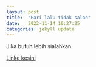 ```yaml
---
layout: post
title:  "Hari lalu tidak salah"
date:   2022-11-14 10:27:25 
categories: jekyll update
---
```

Jika butuh lebih sialahkan

[Linke kesini](https://hengkykurniawan.github.io/microeconomics2/)